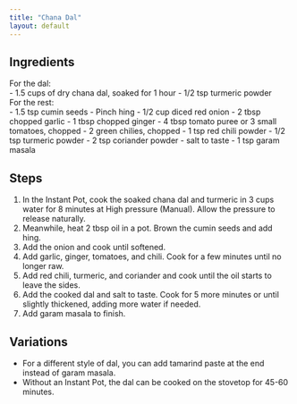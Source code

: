 ```yaml
---
title: "Chana Dal"
layout: default
---
```


## Ingredients
<div>For the dal:</div>
- 1.5 cups of dry chana dal, soaked for 1 hour
- 1/2 tsp turmeric powder

<div>For the rest:</div>
- 1.5 tsp cumin seeds
- Pinch hing
- 1/2 cup diced red onion
- 2 tbsp chopped garlic
- 1 tbsp chopped ginger
- 4 tbsp tomato puree or 3 small tomatoes, chopped
- 2 green chilies, chopped
- 1 tsp red chili powder
- 1/2 tsp turmeric powder
- 2 tsp coriander powder
- salt to taste
- 1 tsp garam masala

## Steps
1. In the Instant Pot, cook the soaked chana dal and turmeric in 3 cups water for 8 minutes at High pressure (Manual). Allow the pressure to release naturally.
1. Meanwhile, heat 2 tbsp oil in a pot. Brown the cumin seeds and add hing.
1. Add the onion and cook until softened.
1. Add garlic, ginger, tomatoes, and chili. Cook for a few minutes until no longer raw.
1. Add red chili, turmeric, and coriander and cook until the oil starts to leave the sides.
1. Add the cooked dal and salt to taste. Cook for 5 more minutes or until slightly thickened, adding more water if needed. 
1. Add garam masala to finish.

## Variations
- For a different style of dal, you can add tamarind paste at the end instead of garam masala.
- Without an Instant Pot, the dal can be cooked on the stovetop for 45-60 minutes.
